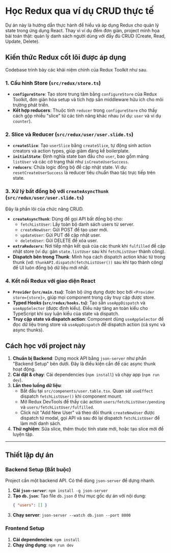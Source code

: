 # Học Redux qua ví dụ CRUD thực tế

Dự án này là hướng dẫn thực hành để hiểu và áp dụng Redux cho quản lý state trong ứng dụng React. Thay vì ví dụ đếm đơn giản, project minh họa bài toán thật: quản lý danh sách người dùng với đầy đủ CRUD (Create, Read, Update, Delete).

## Kiến thức Redux cốt lõi được áp dụng

Codebase trình bày các khái niệm chính của Redux Toolkit như sau.

### 1. Cấu hình Store (`src/redux/store.ts`)

- **`configureStore`**: Tạo store trung tâm bằng `configureStore` của Redux Toolkit, đơn giản hóa setup và tích hợp sẵn middleware hữu ích cho môi trường phát triển.
- **Kết hợp reducers**: Thuộc tính `reducer` trong `configureStore` cho thấy cách gộp nhiều "slice" từ các tính năng khác nhau (ví dụ: `user` và ví dụ `counter`).

### 2. Slice và Reducer (`src/redux/user/user.slide.ts`)

- **`createSlice`**: Tạo `userSlice` bằng `createSlice`, tự động sinh action creators và action types, giúp giảm đáng kể boilerplate.
- **`initialState`**: Định nghĩa state ban đầu cho `user`, bao gồm mảng `listUser` và các cờ trạng thái như `isCreateUserSuccess`.
- **`reducers`**: Chứa logic đồng bộ để cập nhật state. Ví dụ: `resetCreateUserSuccess` là reducer tiêu chuẩn thao tác trực tiếp trên state.

### 3. Xử lý bất đồng bộ với `createAsyncThunk` (`src/redux/user/user.slide.ts`)

Đây là phần lõi của chức năng CRUD.

- **`createAsyncThunk`**: Dùng để gọi API bất đồng bộ cho:
  - `fetchListUser`: Lấy toàn bộ danh sách users từ server.
  - `createNewUser`: Gửi POST để tạo user mới.
  - `updateUser`: Gửi PUT để cập nhật user.
  - `deleteUser`: Gửi DELETE để xóa user.
- **`extraReducers`**: Nơi tiếp nhận kết quả của các thunk khi `fulfilled` để cập nhật store (ví dụ: gán `state.listUser` sau khi `fetchListUser` thành công).
- **Dispatch bên trong Thunk**: Minh họa cách dispatch action khác từ trong thunk (vd: `thunkAPI.dispatch(fetchListUser())` sau khi tạo thành công) để UI luôn đồng bộ dữ liệu mới nhất.

### 4. Kết nối Redux với giao diện React

- **`Provider` (`src/main.tsx`)**: Toàn bộ ứng dụng được bọc bởi `<Provider store={store}>`, giúp mọi component trong cây truy cập được store.
- **Typed Hooks (`src/redux/hooks.ts`)**: Tạo sẵn `useAppDispatch` và `useAppSelector` (được định kiểu). Điều này tăng an toàn kiểu cho TypeScript khi suy luận kiểu của state và dispatch.
- **Truy cập state và dispatch action**: Component dùng `useAppSelector` để đọc dữ liệu trong store và `useAppDispatch` để dispatch action (cả sync và async thunks).

## Cách học với project này

1.  **Chuẩn bị Backend**: Dựng mock API bằng `json-server` như phần "Backend Setup" bên dưới. Đây là điều kiện cần để các async thunk hoạt động.
2.  **Cài đặt & chạy**: Cài dependencies (`npm install`) và chạy app (`npm run dev`).
3.  **Lần theo luồng dữ liệu**:
    - Bắt đầu tại `src/compenents/user.table.tsx`. Quan sát `useEffect` dispatch `fetchListUser()` khi component mount.
    - Mở Redux DevTools để thấy các action `users/fetchListUser/pending` và `users/fetchListUser/fulfilled`.
    - Click nút "Add New User" và theo dõi thunk `createNewUser` được dispatch từ modal, gọi API và sau đó lại dispatch `fetchListUser` để làm mới danh sách.
4.  **Thử nghiệm**: Sửa slice, thêm thuộc tính state mới, hoặc tạo slice mới để luyện tập.

---

## Thiết lập dự án

### Backend Setup (Bắt buộc)

Project cần một backend API. Có thể dùng `json-server` để dựng nhanh.

1.  **Cài `json-server`**: `npm install -g json-server`
2.  **Tạo `db.json`**: Tạo file `db.json` ở thư mục gốc dự án với nội dung:
    ```json
    { "users": [] }
    ```
3.  **Chạy server**: `json-server --watch db.json --port 8000`

### Frontend Setup

1.  **Cài dependencies**: `npm install`
2.  **Chạy ứng dụng**: `npm run dev`
